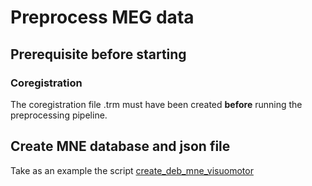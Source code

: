 # Preprocess MEG data

## Prerequisite before starting

### Coregistration 

The coregistration file .trm must have been created  **before** running the preprocessing pipeline.

## Create MNE database and json file

Take as an example the script [create_deb_mne_visuomotor](https://github.com/brainets/scripts/blob/master/meg/visuomotor/create_db_mne_visuomotor.py) 